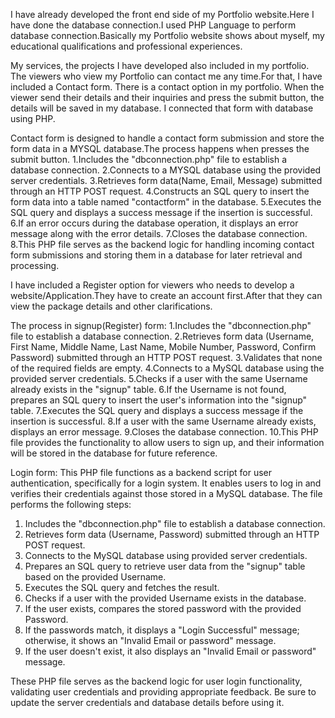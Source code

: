 I have already developed the front end side of my Portfolio website.Here I have done the database connection.I used PHP Language to perform database connection.Basically my Portfolio website shows about myself, my educational qualifications and professional experiences.

My services, the projects I have developed also included in my portfolio. The viewers who view my Portfolio can contact me any time.For that, I have included a Contact form. There is a contact option in my portfolio. When the viewer send their details and their inquiries and press the submit button, the details will be saved in my database. I connected that form with database using PHP.

Contact form is designed to handle a contact form submission and store the form data in a MYSQL database.The process happens when presses the submit button.
1.Includes the "dbconnection.php" file to establish a database connection.
2.Connects to a MYSQL database using the provided server credentials.
3.Retrieves form data(Name, Email, Message) submitted through an HTTP POST request.
4.Constructs an SQL query to insert the form data into a table named "contactform" in the database.
5.Executes the SQL query and displays a success message if the insertion is successful.
6.If an error occurs during the database operation, it displays an error message along with the error details.
7.Closes the database connection.
8.This PHP file serves as the backend logic for handling incoming contact form submissions and storing them in a database for later retrieval and processing.

I have included a Register option for viewers who needs to develop a website/Application.They have to create an account first.After that they can view the package details and other clarifications.

The process in signup(Register) form:
1.Includes the "dbconnection.php" file to establish a database connection.
2.Retrieves form data (Username, First Name, Middle Name, Last Name, Mobile Number, Password, Confirm Password) submitted through an HTTP POST request.
3.Validates that none of the required fields are empty.
4.Connects to a MySQL database using the provided server credentials.
5.Checks if a user with the same Username already exists in the "signup" table.
6.If the Username is not found, prepares an SQL query to insert the user's information into the "signup" table.
7.Executes the SQL query and displays a success message if the insertion is successful.
8.If a user with the same Username already exists, displays an error message.
9.Closes the database connection.
10.This PHP file provides the functionality to allow users to sign up, and their information will be stored in the database for future reference.

Login form:
This PHP file functions as a backend script for user authentication, specifically for a login system. It enables users to log in and verifies their credentials against those stored in a MySQL database. The file performs the following steps:

1. Includes the "dbconnection.php" file to establish a database connection.
2. Retrieves form data (Username, Password) submitted through an HTTP POST request.
3. Connects to the MySQL database using provided server credentials.
4. Prepares an SQL query to retrieve user data from the "signup" table based on the provided Username.
5. Executes the SQL query and fetches the result.
6. Checks if a user with the provided Username exists in the database.
7. If the user exists, compares the stored password with the provided Password.
8. If the passwords match, it displays a "Login Successful" message; otherwise, it shows an "Invalid Email or password" message.
9. If the user doesn't exist, it also displays an "Invalid Email or password" message.

These PHP file serves as the backend logic for user login functionality, validating user credentials and providing appropriate feedback. Be sure to update the server credentials and database details before using it.
